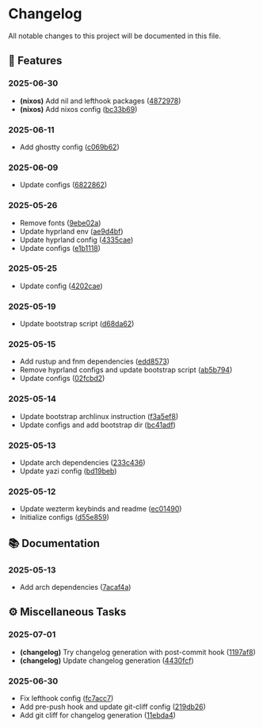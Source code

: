 # Changelog

All notable changes to this project will be documented in this file.

## 🚀 Features

### 2025-06-30

- **(nixos)** Add nil and lefthook packages ([4872978](4872978066ed2b03880acc5a81bf166f2867b316))
- **(nixos)** Add nixos config ([bc33b69](bc33b6962cf6a32b48174f36b4f12f1ba0b80260))

### 2025-06-11

- Add ghostty config ([c069b62](c069b6253f6debdf4d3d97f9c069abc05f9681cf))

### 2025-06-09

- Update configs ([6822862](6822862b7a2a2fbe8934bbddc71a4f0eba5e3899))

### 2025-05-26

- Remove fonts ([9ebe02a](9ebe02ade741f93f014028e88796348f2ffd493f))
- Update hyprland env ([ae9d4bf](ae9d4bf1bde78f108473444259629ac15911dc9d))
- Update hyprland config ([4335cae](4335caef0b78eeda3288925d10a9c4e796929e0d))
- Update configs ([e1b1118](e1b1118ed1f4cc13be82661c2c415e99916e8825))

### 2025-05-25

- Update config ([4202cae](4202cae964ba8046f1d36a776f86e642594efacf))

### 2025-05-19

- Update bootstrap script ([d68da62](d68da62c43858f5003d11d61cf8404895ef32e72))

### 2025-05-15

- Add rustup and fnm dependencies ([edd8573](edd8573293241b16130eae2fb9043f5f84f319a9))
- Remove hyprland configs and update bootstrap script ([ab5b794](ab5b7946ca06f40991e90e8dcca0a16331aa5862))
- Update configs ([02fcbd2](02fcbd21134da0af5ce561250e01956f2a58c5df))

### 2025-05-14

- Update bootstrap archlinux instruction ([f3a5ef8](f3a5ef8b0ad8c5242a58168672e070f56e5b178c))
- Update configs and add bootstrap dir ([bc41adf](bc41adf2c38f2643f6b17a40386b74724eb95019))

### 2025-05-13

- Update arch dependencies ([233c436](233c4362e30c42d7c6c4cf8f8a60f21ddd1e3f76))
- Update yazi config ([bd19beb](bd19beb9e1bbf1a96d04884532fb804637795d92))

### 2025-05-12

- Update wezterm keybinds and readme ([ec01490](ec014906e103fe8de9c525584e8df33b4e2ad220))
- Initialize configs ([d55e859](d55e859d7e9238a3edf5ce0b1cc9282b7e888192))

## 📚 Documentation

### 2025-05-13

- Add arch dependencies ([7acaf4a](7acaf4a43672be0c98df218cdfa951558ba75cd7))

## ⚙️ Miscellaneous Tasks

### 2025-07-01

- **(changelog)** Try changelog generation with post-commit hook ([1197af8](1197af80e291130ec2911fc7402b8d32eed69c59))
- **(changelog)** Update changelog generation ([4430fcf](4430fcff5e8faf66b6decaf4823e7a96e0b8f96c))

### 2025-06-30

- Fix lefthook config ([fc7acc7](fc7acc7ba4fd9a8cdd7f837f0f626b39578c49e7))
- Add pre-push hook and update git-cliff config ([219db26](219db26c19f737436defb7c732f4121d977cf596))
- Add git cliff for changelog generation ([11ebda4](11ebda43010d3a647b200f7116ed7c74411af174))

<!-- generated by git-cliff -->
